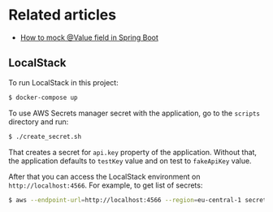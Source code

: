 # Related articles

- [How to mock @Value field in Spring Boot](https://www.geekyhacker.com/how-to-mock-at-value-field-in-spring-boot/)


## LocalStack

To run LocalStack in this project:

```bash
$ docker-compose up
```

To use AWS Secrets manager secret with the application, go to the `scripts` directory and run:

```bash
$ ./create_secret.sh
```

That creates a secret for `api.key` property of the application. Without that, the application defaults to `testKey` value and on test to `fakeApiKey` value.

After that you can access the LocalStack environment on `http://localhost:4566`. For example, to get list of secrets:

```bash
$ aws --endpoint-url=http://localhost:4566 --region=eu-central-1 secretsmanager list-secrets
```
